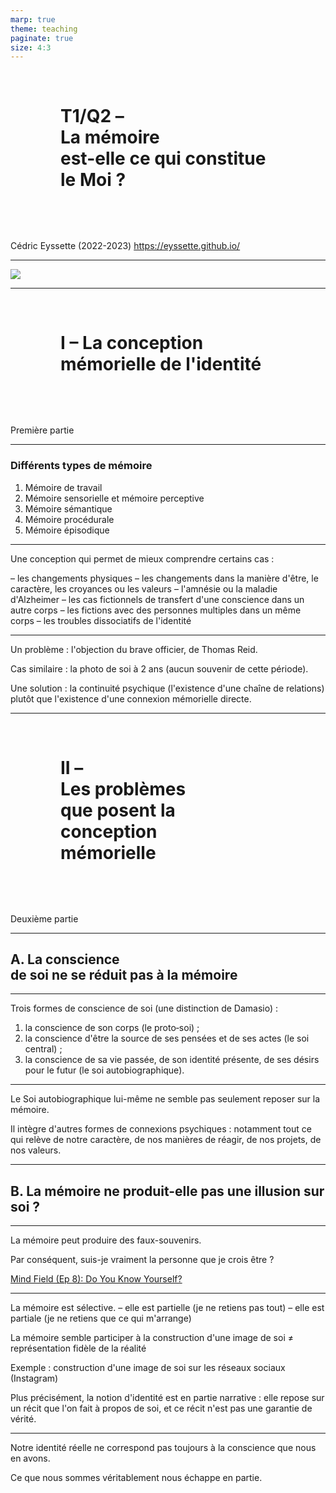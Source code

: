```yaml
---
marp: true
theme: teaching
paginate: true
size: 4:3
---
```


<!-- _class: titre -->

# T1/Q2 – <br>La mémoire <br>est-elle ce qui constitue le Moi ?  

Cédric Eyssette (2022-2023)
https://eyssette.github.io/


---
<!-- _class: i1t0 pp -->

![](https://fr.web.img2.acsta.net/medias/nmedia/18/36/06/10/18449315.jpg)


---
<!-- _class: partie -->
# I – La conception mémorielle de l'identité
Première partie


---
<!-- _class:  -->
### Différents types de mémoire

1) Mémoire de travail
2) Mémoire sensorielle et mémoire perceptive
3) Mémoire sémantique
4) Mémoire procédurale
5) Mémoire épisodique


---
<!-- _class: fpppp -->
Une conception qui permet de mieux comprendre certains cas : 

<span data-marpit-fragment="1">– les changements physiques</span>
<span data-marpit-fragment="2">– les changements dans la manière d'être, le caractère, les croyances ou les valeurs</span>
<span data-marpit-fragment="3">– l'amnésie ou la maladie d'Alzheimer</span>
<span data-marpit-fragment="4">– les cas fictionnels de transfert d'une conscience dans un autre corps</span>
<span data-marpit-fragment="5">– les fictions avec des personnes multiples dans un même corps</span>
<span data-marpit-fragment="6">– les troubles dissociatifs de l'identité</span>

 <!--Locke : l'homme du jour et l'homme de la nuit -->


---
<!-- _class:  -->
Un problème : l'objection du brave officier, de Thomas Reid.

<span data-marpit-fragment="1">Cas similaire : la photo de soi à 2 ans (aucun souvenir de cette période).</span>

<span data-marpit-fragment="2">Une solution : la continuité psychique (l'existence d'une chaîne de relations) plutôt que l'existence d'une connexion mémorielle directe.</span>


---
<!-- _class: partie -->
<style scoped>
h1 {margin:80px; margin-top:70px!important}
</style>
# II – <br>Les problèmes<br>que posent la <br>conception<br> mémorielle <!-- fit -->
Deuxième partie


---
<!-- _class: souspartie -->


## A. La conscience <br>de soi ne se réduit pas à la mémoire

---
<!-- _class: fppppppppp -->
Trois formes de conscience de soi (une distinction de Damasio) :
1) la conscience de son corps (le proto&#8209;soi) ;
2) la conscience d'être la source de ses pensées et de ses actes (le soi central) ;
3) la conscience de sa vie passée, de son identité présente, de ses désirs pour le futur (le soi autobiographique).</span>

<!-- 
1/ conscience de son corps
proprioception
cas : membre-fantôme, O. Sacks : “la femme désincarnée”, “l'homme qui tombait de son lit”, “fantômes“.

Animaux : test de Gallup
cas : les athlètes (escalade)

Locke ne parle pas du tout de cet aspect-là de la conscience de soi
Locke laisse de côté la dimension corporelle de la conscience de soi.

How the Body Shapes the Mind
Shaun Gallagher
"a primary, embodied sense of self"

2/ conscience d'être la source de ses pensées et de ses actes
cf. cours sur le libre arbitre
Cas : schizophrénie

=> semble correspondre à ce que dit Locke dans le 1er paragraphe

3/ soi autobiographique
=> semble correspondre au 2e paragraphe

-->


---
<!-- _class:  -->
Le Soi autobiographique lui-même ne semble pas seulement reposer sur la mémoire.

<span data-marpit-fragment="1">Il intègre d'autres formes de connexions psychiques : notamment tout ce qui relève de notre caractère, de nos manières de réagir, de nos projets, de nos valeurs.</span>

---
<!-- _class: souspartie -->
## B. La mémoire ne produit-elle pas une illusion sur soi ?


---
<!-- _class:  -->
La mémoire peut produire des faux-souvenirs.

<span data-marpit-fragment="1">Par conséquent, suis-je vraiment la personne que je crois être ?</span>

[Mind Field (Ep 8): Do You Know Yourself?](https://ladigitale.dev/digiview/#/v/6396d7de3decd)


---
<!-- _class: fp -->
La mémoire est sélective.
<span data-marpit-fragment="1">– elle est partielle (je ne retiens pas tout)</span>
<span data-marpit-fragment="2">– elle est partiale (je ne retiens que ce qui m'arrange)</span>

<span data-marpit-fragment="3">La mémoire semble participer à la construction d'une image de soi</span> <span data-marpit-fragment="4">≠ représentation fidèle de la réalité</span>

<span data-marpit-fragment="5">Exemple : construction d'une image de soi sur les réseaux sociaux (Instagram)</span>

<span data-marpit-fragment="6">Plus précisément, la notion d'identité est en partie narrative : elle repose sur un récit que l'on fait à propos de soi, et ce récit n'est pas une garantie de vérité.</span>


---
<!-- _class:  -->
Notre identité réelle ne correspond pas toujours à la conscience que nous en avons. 

Ce que nous sommes véritablement nous échappe en partie.

<!-- 
Progression dans la connaissance de soi possible : grâce à autrui ? quête de soi ?
-->


<!-- 
L'identité réelle déborde la conscience que nous en avons. On ne peut pas assimiler l'identité à la conscience.
Ce que nous sommes véritablement échappe en partie à notre conscience.

Question de la vérité, place du témoignage d'autrui ; récit de soi (identité narrative), image de soi : illusions sur soi

Exemples dans la science-fiction : faux souvenirs

Faut-il rejeter jusqu'à la notion même d'identité ?

Science-fiction / Westworld, Blade Runner, Dark City …
Shutter Island 

Conscience de soi : partielle et partiale.

Ne pouvons-nous pas apprendre des autres des vérités sur nous-mêmes ?

-->